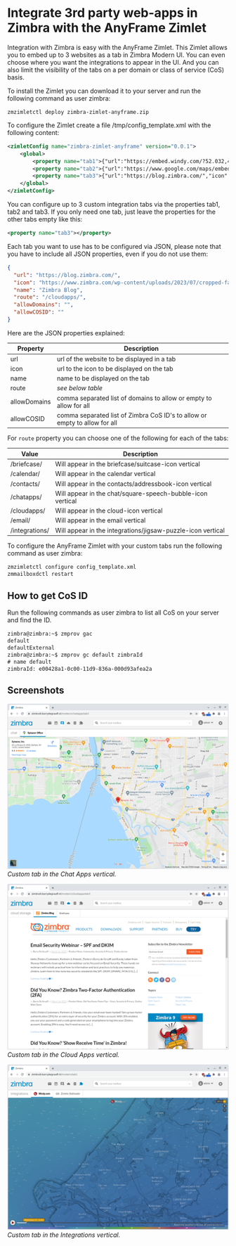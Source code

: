 # Integrate 3rd party web-apps in Zimbra with the AnyFrame Zimlet

Integration with Zimbra is easy with the AnyFrame Zimlet. This Zimlet allows you to embed up to 3 websites as a tab in Zimbra Modern UI. You can even choose where you want the integrations to appear in the UI. And you can also limit the visibility of the tabs on a per domain or class of service (CoS) basis.

To install the Zimlet you can download it to your server and run the following command as user zimbra:

```
zmzimletctl deploy zimbra-zimlet-anyframe.zip 
```

To configure the Zimlet create a file /tmp/config_template.xml with the following content:

```xml
<zimletConfig name="zimbra-zimlet-anyframe" version="0.0.1">
    <global>
        <property name="tab1">{"url":"https://embed.windy.com/?52.032,4.310,11","icon":"https://www.windy.com/favicon.ico","name":"Windy.com","route":"/integrations/","allowDomains":"", "allowCOSID":""}</property>
        <property name="tab2">{"url":"https://www.google.com/maps/embed?pb=!1m18!1m12!1m3!1d46800.96020851833!2d-78.87109739351685!3d42.85046597320593!2m3!1f0!2f0!3f0!3m2!1i1024!2i768!4f13.1!3m3!1m2!1s0x89d31234c99a4875%3A0x57bea679387ecece!2sSynacor%2C%20Inc.!5e0!3m2!1sen!2snl!4v1648024277172!5m2!1sen!2snl","icon":"https://www.google.com/images/branding/product/ico/maps15_bnuw3a_32dp.ico","name":"Synacor Office","route":"/chatapps/","allowDomains":"", "allowCOSID":""}</property>
        <property name="tab3">{"url":"https://blog.zimbra.com/","icon":"https://www.zimbra.com/wp-content/uploads/2023/07/cropped-favicon-32x32.png","name":"Zimbra Blog","route":"/cloudapps/","allowDomains":"", "allowCOSID":""}</property>
    </global>
</zimletConfig>
```

You can configure up to 3 custom integration tabs via the properties tab1, tab2 and tab3. If you only need one tab, just leave the properties for the other tabs empty like this:

```xml
<property name="tab3"></property>
```

Each tab you want to use has to be configured via JSON, please note that you have to include all JSON properties, even if you do not use them:

```json
{
  "url": "https://blog.zimbra.com/",
  "icon": "https://www.zimbra.com/wp-content/uploads/2023/07/cropped-favicon-32x32.png",
  "name": "Zimbra Blog",
  "route": "/cloudapps/",
  "allowDomains": "",
  "allowCOSID": ""
}
```

Here are the JSON properties explained:

| Property | Description |
|---|---|
| url | url of the website to be displayed in a tab |
| icon | url to the icon to be displayed on the tab |
| name | name to be displayed on the tab  |
| route | _see below table_  |
| allowDomains |  comma separated list of domains to allow or empty to allow for all  |
| allowCOSID | comma separated list of Zimbra CoS ID's to allow or empty to allow for all |

For `route` property you can choose one of the following for each of the tabs:

| Value | Description |
|---|---|
| /briefcase/ | Will appear in the briefcase/suitcase-icon vertical |
| /calendar/  | Will appear in the calendar vertical |
| /contacts/  | Will appear in the contacts/addressbook-icon vertical |
| /chatapps/  | Will appear in the chat/square-speech-bubble-icon vertical |
| /cloudapps/  | Will appear in the cloud-icon vertical
| /email/     | Will appear in the email vertical |
| /integrations/ | Will appear in the integrations/jigsaw-puzzle-icon vertical |


To configure the AnyFrame Zimlet with your custom tabs run the following command as user zimbra:

```
zmzimletctl configure config_template.xml 
zmmailboxdctl restart
```

## How to get CoS ID

Run the following commands as user zimbra to list all CoS on your server and find the ID.

```
zimbra@zimbra:~$ zmprov gac
default
defaultExternal
zimbra@zimbra:~$ zmprov gc default zimbraId
# name default
zimbraId: e00428a1-0c00-11d9-836a-000d93afea2a
```

## Screenshots

![](screenshots/chatapps.png)
*Custom tab in the Chat Apps vertical.*

![](screenshots/cloudapps.png)
*Custom tab in the Cloud Apps vertical.*

![](screenshots/integrations.png)
*Custom tab in the Integrations vertical.*
